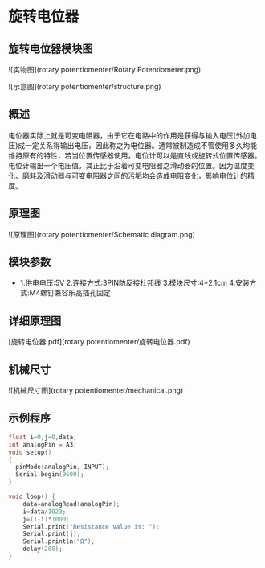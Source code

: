 # 旋转电位器

## 旋转电位器模块图        

![实物图](rotary potentiomenter/Rotary Potentiometer.png)

![示意图](rotary potentiomenter/structure.png)

## 概述

电位器实际上就是可变电阻器，由于它在电路中的作用是获得与输入电压(外加电压)成一定关系得输出电压，因此称之为电位器。通常被制造成不管使用多久均能维持原有的特性，若当位置传感器使用，电位计可以是直线或旋转式位置传感器。电位计输出一个电压值，其正比于沿着可变电阻器之滑动器的位置。因为温度变化、磨耗及滑动器与可变电阻器之间的污垢均会造成电阻变化，影响电位计的精度。



## 原理图

![原理图](rotary potentiomenter/Schematic diagram.png)

## 模块参数

* 1.供电电压:5V
  2.连接方式:3PIN防反接杜邦线
  3.模块尺寸:4*2.1cm
  4.安装方式:M4螺钉兼容乐高插孔固定

## 详细原理图

 [旋转电位器.pdf](rotary potentiomenter/旋转电位器.pdf) 

## 机械尺寸

![机械尺寸图](rotary potentiomenter/mechanical.png)

## 示例程序

```c
float i=0,j=0,data;  
int analogPin = A3;
void setup()
{
  pinMode(analogPin, INPUT);
  Serial.begin(9600);
}

void loop() {
    data=analogRead(analogPin);
    i=data/1023;
    j=(1-i)*1000;  
    Serial.print("Resistance value is: ");
    Serial.print(j);
    Serial.println("Ω");
    delay(200);
}
```

